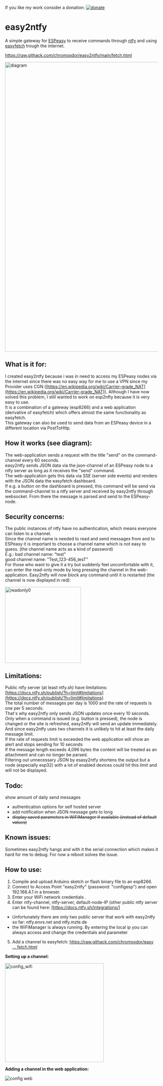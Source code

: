 If you like my work consider a donation: [![donate](https://img.shields.io/badge/donate-ko--fi-orange)](https://ko-fi.com/chromoxdor)

# easy2ntfy

A simple gateway for [ESPeasy](https://github.com/letscontrolit/ESPEasy) to receive commands through [ntfy](https://ntfy.sh/) and using [easyfetch](https://github.com/chromoxdor/easyfetch) trough the internet.

https://raw.githack.com/chromoxdor/easy2ntfy/main/fetch.html



<img width="952" alt="diagram" src="https://user-images.githubusercontent.com/33860956/224155251-bb047688-a6d8-4dc8-9ce0-833650998d95.png">


## **What is it for:**

I created easy2ntfy because i was in need to access my ESPeasy nodes via the internet since there was no easy way for me to use a VPN since my Provider uses CGN ([https://en.wikipedia.org/wiki/Carrier-grade_NAT](https://en.wikipedia.org/wiki/Carrier-grade_NAT)). Although I have now solved this problem, I still wanted to work on esp2nfty because it is very easy to use.  
It is a combination of a gateway (esp8266) and a web application (derivative of easyfetch) which offers almost the same functionality as easyfetch.  
This gateway can also be used to send data from an ESPeasy device in a different location via PostToHttp.  

## **How it works (see diagram):**

The web-application sends a request with the title "send" on the command-channel every 60 seconds.  
easy2ntfy sends JSON data via the json-channel of an ESPeasy node to a ntfy server as long as it receives the "send" command.  
The web-application gets this data via SSE (server side events) and renders with the JSON data the easyfetch dashboard.  
If e.g. a button on the dashboard is pressed, this command will be send via the command-channel to a ntfy server and received by easy2ntfy through  
websocket. From there the message is parsed and send to the ESPeasy-node.  
 

## **Security concerns:**

The public instances of ntfy have no authentication, which means everyone can listen to a channel.  
Since the channel name is needed to read and send messages from and to ESPeasy it is important to choose a channel name which is not easy to guess. (the channel name acts as a kind of password)  
E.g.: bad channel name: "test"  
good channel name: "Test_123-456_tesT"  
For those who want to give it a try but suddenly feel uncomfortable with it, can enter the read-only mode by long pressing the channel in the web-application. Easy2ntfy will now block any command until it is restarted (the channel is now displayed in red):

<img width="250" alt="readonly0" src="https://user-images.githubusercontent.com/33860956/224155545-500d587c-1db5-42c7-95f4-aa1cc09ec0d2.png">


## **Limitations:**

Public ntfy server (at least ntfy.sh) have limitations: [https://docs.ntfy.sh/publish/?h=limit#limitations](https://docs.ntfy.sh/publish/?h=limit#limitations)  
The total number of messages per day is 1000 and the rate of requests is one per 5 seconds.  
That's why easy2ntfy only sends JSON updates once every 10 seconds.  
Only when a command is issued (e.g. button is pressed), the node is changed or the site is refreshed, easy2ntfy will send an update immediately.  
And since easy2ntfy uses two channels it is unlikely to hit at least the daily message limit.  
If the rate of requests limit is exceeded the web application will show an alert and stops sending for 10 seconds  
If the message length exceeds 4,096 bytes the content will be treated as an attachment and can no longer be parsed.  
Filtering out unnecessary JSON by esasy2ntfy shortens the output but a node (especially esp32) with a lot of enabled devices could hit this limit and will not be displayed.  
  
  
## **Todo:**

 show amount of daily send messages  
- authentication options for self hosted server  
- add notification when JSON message gets to long  
- ~~display saved parameters in WiFiManager if available (instead of default values)~~
  
  

## **Known issues:**

  
Sometimes easy2ntfy hangs and with it the serial connection which makes it hard for me to debug. For now a reboot solves the issue.  


## **How to use:**

1. Compile and upload Arduino sketch or flash binary file to an esp8266.  
2. Connect to Access Point "easy2ntfy" (password: "configesp") and open 192.168.4.1 in a browser.  
3. Enter your WiFi network credentials .  
4. Enter ntfy-channel, ntfy-server, default-node-IP (other public ntfy server can be found here: [https://docs.ntfy.sh/integrations/] 
 - Unfortunately there are only two public server that work with easy2ntfy so far: ntfy.envs.net	and ntfy.mzte.de
 - the WiFiManager is always running. By entering the local ip you can always access and change the credentials and parameter
5. Add a channel to easyfetch: [https://raw.githack.com/chromoxdor/easy ... fetch.html](https://raw.githack.com/chromoxdor/easy2ntfy/main/fetch.html)  
  
**Setting up a channel:**


<img width="325" alt="config_wifi" src="https://user-images.githubusercontent.com/33860956/224155821-10224a8e-aa1e-441b-b980-1a5fa1b5f7a3.png">

**Adding a channel in the web application:**

![config web](https://user-images.githubusercontent.com/33860956/224155843-41506f23-23c0-45be-bc61-223ff99cbbe0.gif)



